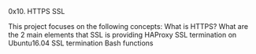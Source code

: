 0x10. HTTPS SSL

This project focuses on the following concepts:
What is HTTPS?
What are the 2 main elements that SSL is providing
HAProxy SSL termination on Ubuntu16.04
SSL termination
Bash functions
